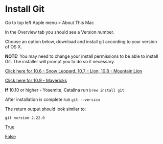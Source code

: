 # Install Git

Go to top left Apple menu > About This Mac

In the Overview tab you should see a Version number.

Choose an option below,  download and install git according to your version of OS X.

**NOTE:** You may need to change your install permissions to be able to install Git. The installer will prompt you to do so if necessary.

[Click here for 10.6 - Snow Leopard, 10.7 - Lion, 10.8 - Mountain Lion](http://sourceforge.net/projects/git-osx-installer/files/git-2.3.5-intel-universal-snow-leopard.dmg/download)

[Click here for 10.9 - Mavericks](http://sourceforge.net/projects/git-osx-installer/files/git-2.5.3-intel-universal-mavericks.dmg/download)

**If** 10.10 or higher - Yosemite, Catalina run `brew install git`

After installation is complete run `git --version`

The return output should look similar to:

```
git version 2.22.0
```

[True](git-config.md)

[False](../../error/error.md)